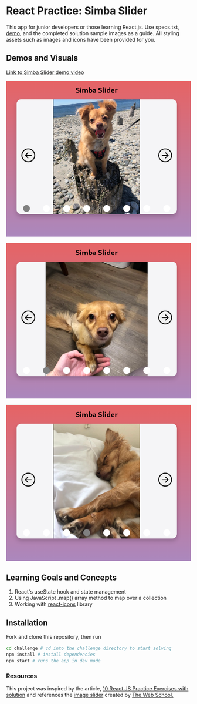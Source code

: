 # React Practice: Simba Slider

This app for junior developers or those learning React.js. Use specs.txt, [demo](https://www.youtube.com/watch?v=Ml1HxBFIO0Y&list=PLvY9geuvFZ5eLt3ydDieayked877ykmbi&ab_channel=Peyton), and the completed solution sample images as a guide. All styling assets such as images and icons have been provided for you.

## Demos and Visuals

[Link to Simba Slider demo video](https://www.youtube.com/watch?v=Ml1HxBFIO0Y&list=PLvY9geuvFZ5eLt3ydDieayked877ykmbi&ab_channel=Peyton)

![Screenshot of Simba Slider gallery showing current image of images set with a corresponding circle on the lower half of the image which is filled to indicate to the user the current image of out of the set](solution/src/demos/screenshots/simba-slider-1.png)

![Screenshot of Simba Slider gallery showing current image of images set with a corresponding circle on the lower half of the image which is filled to indicate to the user the current image of out of the set](solution/src/demos/screenshots/simba-slider-2.png)

![Screenshot of Simba Slider gallery showing current image of images set with a corresponding circle on the lower half of the image which is filled to indicate to the user the current image of out of the set](solution/src/demos/screenshots/simba-slider-3.png)

## Learning Goals and Concepts

1. React's useState hook and state management
2. Using JavaScript .map() array method to map over a collection
3. Working with [react-icons](https://react-icons.github.io/react-icons) library

## Installation

Fork and clone this repository, then run

```bash
cd challenge # cd into the challenge directory to start solving
npm install # install dependencies
npm start # runs the app in dev mode
```

### Resources

This project was inspired by the article, [10 React JS Practice Exercises with solution](https://contactmentor.com/react-js-practice-exercises-solution/?expand_article=1) and references the [image slider](https://www.youtube.com/watch?v=og3wCO98HkQ&t=85s&ab_channel=TheWebSchool.) created by [The Web School.](https://www.youtube.com/@TheWebSchool)
